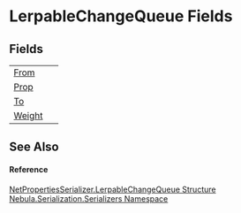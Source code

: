# LerpableChangeQueue Fields




## Fields
<table>
<tr>
<td><a href="F_Nebula_Serialization_Serializers_NetPropertiesSerializer_LerpableChangeQueue_From">From</a></td>
<td> </td></tr>
<tr>
<td><a href="F_Nebula_Serialization_Serializers_NetPropertiesSerializer_LerpableChangeQueue_Prop">Prop</a></td>
<td> </td></tr>
<tr>
<td><a href="F_Nebula_Serialization_Serializers_NetPropertiesSerializer_LerpableChangeQueue_To">To</a></td>
<td> </td></tr>
<tr>
<td><a href="F_Nebula_Serialization_Serializers_NetPropertiesSerializer_LerpableChangeQueue_Weight">Weight</a></td>
<td> </td></tr>
</table>

## See Also


#### Reference
<a href="T_Nebula_Serialization_Serializers_NetPropertiesSerializer_LerpableChangeQueue">NetPropertiesSerializer.LerpableChangeQueue Structure</a>  
<a href="N_Nebula_Serialization_Serializers">Nebula.Serialization.Serializers Namespace</a>  
